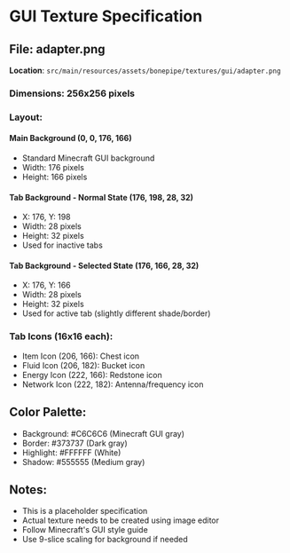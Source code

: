 # GUI Texture Specification

## File: adapter.png
**Location**: `src/main/resources/assets/bonepipe/textures/gui/adapter.png`

### Dimensions: 256x256 pixels

### Layout:

#### Main Background (0, 0, 176, 166)
- Standard Minecraft GUI background
- Width: 176 pixels
- Height: 166 pixels

#### Tab Background - Normal State (176, 198, 28, 32)
- X: 176, Y: 198
- Width: 28 pixels
- Height: 32 pixels
- Used for inactive tabs

#### Tab Background - Selected State (176, 166, 28, 32)
- X: 176, Y: 166  
- Width: 28 pixels
- Height: 32 pixels
- Used for active tab (slightly different shade/border)

### Tab Icons (16x16 each):
- Item Icon (206, 166): Chest icon
- Fluid Icon (206, 182): Bucket icon
- Energy Icon (222, 166): Redstone icon
- Network Icon (222, 182): Antenna/frequency icon

## Color Palette:
- Background: #C6C6C6 (Minecraft GUI gray)
- Border: #373737 (Dark gray)
- Highlight: #FFFFFF (White)
- Shadow: #555555 (Medium gray)

## Notes:
- This is a placeholder specification
- Actual texture needs to be created using image editor
- Follow Minecraft's GUI style guide
- Use 9-slice scaling for background if needed
